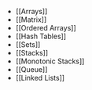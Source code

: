 - [[Arrays]]
- [[Matrix]]
- [[Ordered Arrays]]
- [[Hash Tables]]
- [[Sets]]
- [[Stacks]]
- [[Monotonic Stacks]]
- [[Queue]]
- [[Linked Lists]]